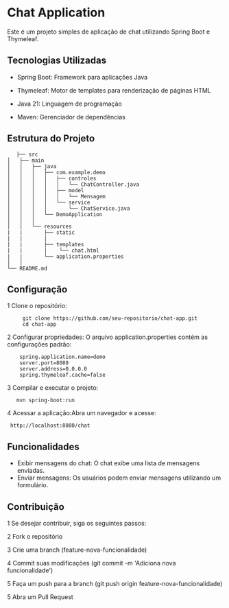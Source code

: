 # Chat Application

Este é um projeto simples de aplicação de chat utilizando Spring Boot e Thymeleaf.

## Tecnologias Utilizadas

- Spring Boot: Framework para aplicações Java

- Thymeleaf: Motor de templates para renderização de páginas HTML

- Java 21: Linguagem de programação

- Maven: Gerenciador de dependências

## Estrutura do Projeto

 ```plaintext
    ├── src
│   ├── main
│   │   ├── java
│   │   │   ├── com.example.demo
│   │   │   │   ├── controles
│   │   │   │   │   └── ChatController.java
│   │   │   │   ├── model
│   │   │   │   │   └── Mensagem
│   │   │   │   └── service
│   │   │   │       └── ChatService.java
│   │   │   └── DemoApplication 
│   │   │     
│   │   └── resources 
|   |       ├── static
|   |       |
|   |       ├── templates
|   |       |    └── chat.html
|   |       └── application.properties
│   │       
└── README.md
````
## Configuração
   1 Clone o repositório:
 ```plaintext
      git clone https://github.com/seu-repositorio/chat-app.git
      cd chat-app
  ```
  2 Configurar propriedades: O arquivo application.properties contém as configurações padrão:
 ```plaintext
     spring.application.name=demo
     server.port=8080
     server.address=0.0.0.0
     spring.thymeleaf.cache=false
  ```
  3 Compilar e executar o projeto:
   ```plaintext
      mvn spring-boot:run    
  ```
  4 Acessar a aplicação:Abra um navegador e acesse:
   ```plaintext
    http://localhost:8080/chat
  ```
## Funcionalidades

 - Exibir mensagens do chat: O chat exibe uma lista de mensagens enviadas.
 - Enviar mensagens: Os usuários podem enviar mensagens utilizando um formulário.

## Contribuição

1 Se desejar contribuir, siga os seguintes passos:

2 Fork o repositório

3 Crie uma branch (feature-nova-funcionalidade)

4 Commit suas modificações (git commit -m 'Adiciona nova funcionalidade')

5 Faça um push para a branch (git push origin feature-nova-funcionalidade)

5 Abra um Pull Request
  

